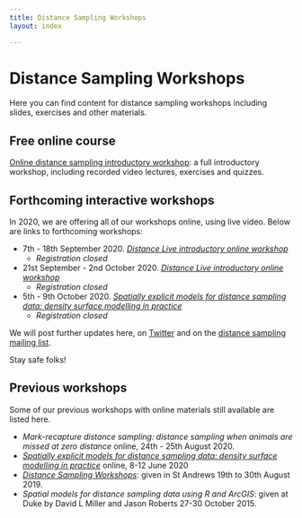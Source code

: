 ```yaml
---
title: Distance Sampling Workshops
layout: index

---
```


# Distance Sampling Workshops

Here you can find content for distance sampling workshops including slides, exercises and other materials.

## Free online course

[Online distance sampling introductory workshop](online-course): a full introductory workshop, including recorded video lectures, exercises and quizzes.


## Forthcoming interactive workshops

In 2020, we are offering all of our workshops online, using live video.  Below are links to forthcoming workshops:

- 7th - 18th September 2020.  [*Distance Live introductory online workshop*](https://www.creem.st-andrews.ac.uk/distance-live-online-workshops/)
  - _Registration closed_
- 21st September - 2nd October 2020.  [*Distance Live introductory online workshop*](https://www.creem.st-andrews.ac.uk/distance-live-online-workshops/)
  - _Registration closed_
- 5th - 9th October 2020.  [*Spatially explicit models for distance sampling data: density surface modelling in practice*](https://www.creem.st-andrews.ac.uk/spatial-modelling-live-online-workshop-2/)
  - _Registration closed_

We will post further updates here, on [Twitter](http://twitter.com/distancesamp) and on the [distance sampling mailing list](https://groups.google.com/forum/#!forum/distance-sampling).

Stay safe folks!


## Previous workshops

Some of our previous workshops with online materials still available are listed here.

-  *Mark-recapture distance sampling: distance sampling when animals are missed at zero distance* online, 24th - 25th August 2020.
- [*Spatially explicit models for distance sampling data: density surface modelling in practice*](http://workshops.distancesampling.org/online-dsm-2020/) online, 8-12 June 2020
- [*Distance Sampling Workshops*](standrews-2019): given in St Andrews 19th to 30th August 2019.
- *Spatial models for distance sampling data using R and ArcGIS*: given at Duke by David L Miller and Jason Roberts 27-30 October 2015.

